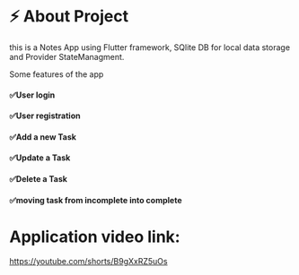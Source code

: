 # ⚡ About Project
this is a Notes  App using Flutter framework, SQlite DB for local data storage and Provider StateManagment.
>>
Some features of the app
<h4>✅User login</h4>
<h4>✅User registration</h4>
<h4>✅Add a new Task</h4>
<h4>✅Update a Task</h4>
<h4>✅Delete a Task</h4>
<h4>✅moving task from incomplete into complete</h4>

# Application video link:
https://youtube.com/shorts/B9gXxRZ5uOs

